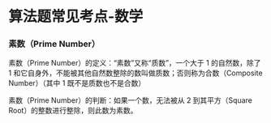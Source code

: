# 算法题常见考点-数学

### 素数（Prime Number）

素数（Prime Number）的定义：“素数”又称“质数”，一个大于 1 的自然数，除了 1 和它自身外，不能被其他自然数整除的数叫做质数；否则称为合数（Composite Number）（其中 1 既不是质数也不是合数）

素数（Prime Number）的判断：如果一个数，无法被从 2 到其平方（Square Root）的整数进行整除，则此数为素数。